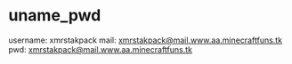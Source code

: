 # uname_pwd
username: xmrstakpack
mail: xmrstakpack@mail.www.aa.minecraftfuns.tk
pwd: xmrstakpack@mail.www.aa.minecraftfuns.tk
